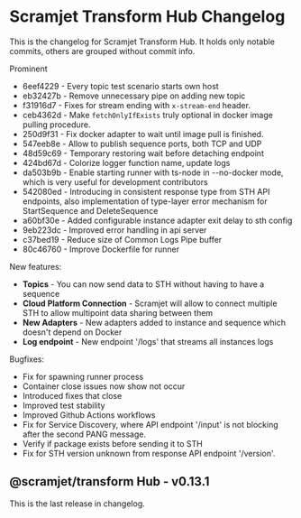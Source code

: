 # Scramjet Transform Hub Changelog

This is the changelog for Scramjet Transform Hub. It holds only notable commits, others are grouped without commit info.

Prominent

-   6eef4229 - Every topic test scenario starts own host
-   eb32427b - Remove unnecessary pipe on adding new topic
-   f31916d7 - Fixes for stream ending with `x-stream-end` header.
-   ceb4362d - Make `fetchOnlyIfExists` truly optional in docker image pulling procedure.
-   250d9f31 - Fix docker adapter to wait until image pull is finished.
-   547eeb8e - Allow to publish sequence ports, both TCP and UDP
-   48d59c69 - Temporary restoring wait before detaching endpoint
-   424bd67d - Colorize logger function name, update logs
-   da503b9b - Enable starting runner with ts-node in --no-docker mode, which is very useful for development contributors
-   542080ed - Introducing in consistent response type from STH API endpoints, also implementation of type-layer error mechanism for StartSequence and DeleteSequence
-   a60bf30e - Added configurable instance adapter exit delay to sth config
-   9eb223dc - Improved error handling in api server
-   c37bed19 - Reduce size of Common Logs Pipe buffer
-   80c46760 - Improve Dockerfile for runner

New features:

-   **Topics** - You can now send data to STH without having to have a sequence
-   **Cloud Platform Connection** - Scramjet will allow to connect multiple STH to allow multipoint data sharing between them
-   **New Adapters** - New adapters added to instance and sequence which doesn't depend on Docker
-   **Log endpoint** - New endpoint '/logs' that streams all instances logs

Bugfixes:

-   Fix for spawning runner process
-   Container close issues now show not occur
-   Introduced fixes that close
-   Improved test stability
-   Improved Github Actions workflows
-   Fix for Service Discovery, where API endpoint '/input' is not blocking after the second PANG message.
-   Verify if package exists before sending it to STH
-   Fix for STH version unknown from response API endpoint '/version'.

## @scramjet/transform Hub - v0.13.1

This is the last release in changelog.
